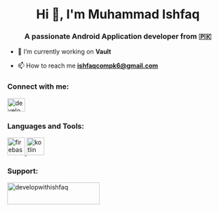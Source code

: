 <h1 align="center">Hi 👋, I'm Muhammad Ishfaq</h1>
<h3 align="center">A passionate Android Application developer from 🇵🇰</h3>

- 🔭 I’m currently working on **Vault**

- 📫 How to reach me **ishfaqcompk6@gmail.com**

<h3 align="left">Connect with me:</h3>
<p align="left">
<a href="https://instagram.com/developwithishfaq" target="blank"><img align="center" src="https://raw.githubusercontent.com/rahuldkjain/github-profile-readme-generator/master/src/images/icons/Social/instagram.svg" alt="developwithishfaq" height="30" width="40" /></a>
</p>

<h3 align="left">Languages and Tools:</h3>
<p align="left"> <a href="https://firebase.google.com/" target="_blank" rel="noreferrer"> <img src="https://www.vectorlogo.zone/logos/firebase/firebase-icon.svg" alt="firebase" width="40" height="40"/> </a> <a href="https://kotlinlang.org" target="_blank" rel="noreferrer"> <img src="https://www.vectorlogo.zone/logos/kotlinlang/kotlinlang-icon.svg" alt="kotlin" width="40" height="40"/> </a> </p>

<h3 align="left">Support:</h3>
<p><a href="https://www.buymeacoffee.com/developwithishfaq"> <img align="left" src="https://cdn.buymeacoffee.com/buttons/v2/default-yellow.png" height="50" width="210" alt="developwithishfaq" /></a></p><br><br>
